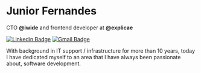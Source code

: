 # Junior Fernandes 

CTO **@iwide** and frontend developer at **@explicae**

[![Linkedin Badge](https://img.shields.io/badge/-Junior%20Fernandes-6633cc?style=flat-square&logo=Linkedin&logoColor=white&link=https://www.linkedin.com/in/waldisonjunior/)](https://www.linkedin.com/in/waldisonjunior/) 
[![Gmail Badge](https://img.shields.io/badge/-junior_bass8@gmail.com-6633cc?style=flat-square&logo=Gmail&logoColor=white&link=mailto:junior_bass8@gmail.com)](mailto:junior_bass8@gmail.com)

With background in IT support / infrastructure for more than 10 years, today I have dedicated myself to an area that I have always been passionate about, software development.

